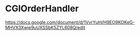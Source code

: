 # CGIOrderHandler

https://docs.google.com/document/d/1VvrYuhVH9EO9KOKeG-MHVX3Xwje9uUXSSbK5ZYL608Q/edit

